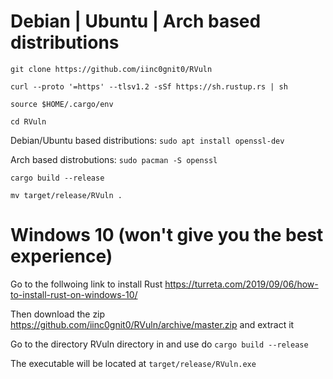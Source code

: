 # Debian | Ubuntu | Arch based distributions

`git clone https://github.com/iinc0gnit0/RVuln`

`curl --proto '=https' --tlsv1.2 -sSf https://sh.rustup.rs | sh`

`source $HOME/.cargo/env`

`cd RVuln`

Debian/Ubuntu based distributions: `sudo apt install openssl-dev`

Arch based distrobutions: `sudo pacman -S openssl`

`cargo build --release`

`mv target/release/RVuln .`

# Windows 10 (won't give you the best experience)

Go to the follwoing link to install Rust https://turreta.com/2019/09/06/how-to-install-rust-on-windows-10/

Then download the zip https://github.com/iinc0gnit0/RVuln/archive/master.zip and extract it

Go to the directory RVuln directory in and use do `cargo build --release`

The executable will be located at `target/release/RVuln.exe`
